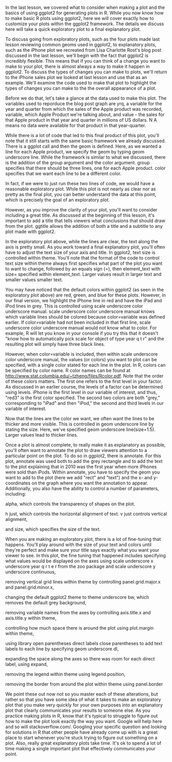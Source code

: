 In the last lesson, we covered what to consider when making a plot and the basics of using ggplot2 for generating plots in R. While you now know how to make basic R plots using ggplot2, here we will cover exactly how to customize your plots within the ggplot2 framework. The details we discuss here will take a quick exploratory plot to a final explanatory plot.

To discuss going from exploratory plots, such as the four plots made last lesson reviewing common geoms used in ggplot2, to explanatory plots, such as the iPhone plot we recreated from Lisa Charlotte Rost's blog post discussed in the last lesson, we'll begin with the fact that ggplot2 is incredibly flexible. This means that if you can think of a change you want to make to your plot, there is almost always a way to make it happen in ggplot2. To discuss the types of changes you can make to plots, we'll return to the iPhone sales plot we looked at last lesson and use that as an example. We'll examine the code used to make that plot to highlight the types of changes you can make to the the overall appearance of a plot.  

Before we do that, let's take a glance at the data used to make this plot. The variables used to reporduce the blog post graph are yrq,  a variable for the year and quarter from which the sales of the Apple product was recorded, variable, which Apple Product we're talking about, and value - the sales for that Apple product in that year and quarter in millions of US dollars. N A means no data were available for that product in that year-quarter.

While there is a lot of code that led to this final product of this plot, you'll note that it still starts with the same basic framework we already discussed. There is a ggplot call and then the geom is defined. Here, as we wanted a line for each Apple product, we specify the geom by typing geom underscore line. While the framework is similar to what we discussed, there is the addition of the group argument and the color argument. group specifies that there should be three lines, one for each Apple product. color specifies that we want each line to be a different color. 

In fact, if we were to just run these two lines of code, we would have a reasonable exploratory plot. While this plot is not nearly as clear nor as pretty as the final plot, you can better understand the data at this point, which is precisely the goal of an exploratory plot.

However, as you improve the clarity of your plot, you'll want to consider including a great title. As discussed at the beginning of this lesson, it's important to add a title that tells viewers what conclusions that should draw from the plot. ggtitle allows the addition of both a title and a subtitle to any plot made with ggplot2. 

In the exploratory plot above, while the lines are clear, the text along the axis is pretty small. As you work toward a final explanatory plot, you'll often have to adjust the text size of your axis and title. In ggplot2, text size is controlled within theme. You'll note that the format of the code to control text size within theme always first specifies what part of the plot you want to want to change, followed by an equals sign (=), then element_text with size= specified within element_text. Larger values result in larger text and smaller values smaller text. 

You may have noticed that the default colors within ggplot2 (as seen in the exploratory plot above) are red, green, and blue for these plots. However, in our final version, we highlight the iPhone line in red and have the iPad and iPod lines in grey. This is controlled using scale underscore color underscore manual. scale underscore color underscore manual knows which variable lines should be colored because color=variable was defined earlier. If color=variable had not been included in that first line, scale underscore color underscore manual would not know what to color. For example, R will let you know in your console if you try this that it doesn't "know how to automatically pick scale for object of type year q t r" and the resulting plot will simply have three black lines.   

However, when color=variable is included, then within scale underscore color underscore manual, the values (or colors) you want to plot can be specified, with a single color stated for each line in the plot. In R, colors can be specified by color name. R color names can be found at  http://www.stat.columbia.edu/~tzheng/files/Rcolor.pdf. Note that the order of these colors matters. The first one refers to the first level in your factor. As discussed in an earlier course, the levels of a factor can be determined using levels. iPhone is the first level in our variable of interest, and thus, "red3" is the first color specified. The second two colors are both "grey," corresponding to "iPad" and then "iPod," the second and third levels in our variable of interest. 

Now that the lines are the color we want, we often want the lines to be thicker and more visible. This is controlled in geom underscore line by stating the size. Here, we've specified geom underscore line(size=1.5).  Larger values lead to thicker lines.

Once a plot is almost complete, to really make it as explanatory as possible, you'll often want to annotate the plot to draw viewers attention to a particular point on the plot. To do so in ggplot2, there is annotate. For this plot, annotate was used both to add the grey rectangle and to add the text to the plot explaining that in 2010 was the first year when more iPhones were sold than iPods. Within annotate, you have to specify the geom you want to add to the plot (here we add "rect" and "text") and the x- and y-coordinates on the graph where you want the annotation to appear. Additionally, you also have the ability to control a number of parameters, including:

alpha, which controls the transparency of shapes on the plot.

h just, which controls the horizontal alignment of text. v just controls vertical alignment,

and size, which specifies the size of the text.

When you are making an exploratory plot, there is a lot of fine-tuning that happens. You'll play around with the size of your text and colors until they're perfect and make sure your title says exactly what you want your viewer to see. In this plot, the fine tuning that happened includes specifying what values would be displayed on the axes using scale underscore x underscore year q r t e r from the zoo package and scale underscore y underscore continuous,

removing vertical grid lines within theme by controlling panel.grid.major.x and panel.grid.minor.x,

changing the default ggplot2 theme to theme underscore bw, which removes the default grey background,

removing variable names from the axes by controlling axis.title.x and axis.title.y within theme, 

controlling how much space there is around the plot using plot.margin within theme,

using library open parentheses direct labels close parentheses to add text labels to each line by specifying geom underscore dl,

expanding the space along the axes so there was room for each direct label, using expand,

removing the legend within theme using legend.position, 

removing the border from around the plot within theme using panel.border

We point these out now not so you master each of these alterations, but rather so that you have some idea of what it takes to make an exploratory plot that you make very quickly for your own purposes into an explanatory plot that clearly communicates your results to someone else. As you practice making plots in R, know that it's typical to struggle to figure out how to make the plot look exactly the way you want. Google will help here and so will stackoverflow.com/. Googling your specific question and looking for solutions in R that other people have already come up with is a great place to start whenever you're stuck trying to figure out something on a plot. Also, really great explanatory plots take time. It's ok to spend a lot of time making a single important plot that effectively communicates your point.  